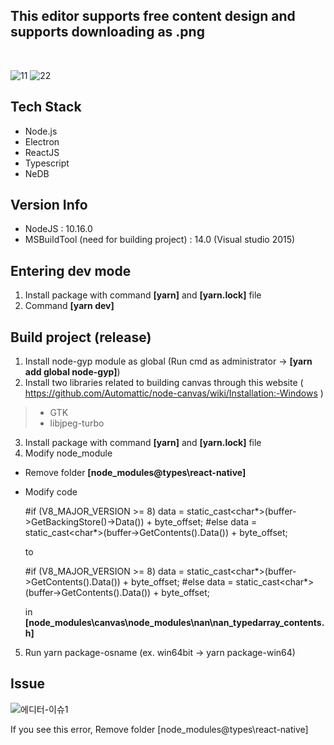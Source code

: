
## This editor supports free content design and supports downloading as .png
<br />

![11](https://user-images.githubusercontent.com/59187220/134611193-9b4e0ffb-c70e-4464-bf49-33426f59e1ae.png)
![22](https://user-images.githubusercontent.com/59187220/134611222-19ca4d73-e4dd-4a20-8975-e7c8d703ef68.png)


## Tech Stack

* Node.js
* Electron
* ReactJS
* Typescript
* NeDB

## Version Info 

* NodeJS : 10.16.0
* MSBuildTool (need for building project) : 14.0 (Visual studio 2015)

## Entering dev mode 

1. Install package with command **[yarn]** and **[yarn.lock]** file
2. Command **[yarn dev]**

## Build project (release)

1. Install node-gyp module as global (Run cmd as administrator -> **[yarn add global node-gyp]**)
2. Install two libraries related to building canvas through this website ( https://github.com/Automattic/node-canvas/wiki/Installation:-Windows )
  >* GTK 
  >* libjpeg-turbo
3. Install package with command **[yarn]** and **[yarn.lock]** file
4. Modify node_module 
  * Remove folder **[node_modules\@types\react-native]**
  * Modify code 
  

	#if (V8_MAJOR_VERSION >= 8)
	data = static_cast<char*>(buffer->GetBackingStore()->Data()) + byte_offset;
	#else
	data = static_cast<char*>(buffer->GetContents().Data()) + byte_offset;
      
      to
      
  
	#if (V8_MAJOR_VERSION >= 8)
	data = static_cast<char*>(buffer->GetContents().Data()) + byte_offset;
	#else
	data = static_cast<char*>(buffer->GetContents().Data()) + byte_offset;
  
    in **[node_modules\canvas\node_modules\nan\nan_typedarray_contents.h]** 
5. Run yarn package-osname (ex. win64bit -> yarn package-win64)

## Issue

![에디터-이슈1](https://user-images.githubusercontent.com/59187220/134611331-69e578f5-db51-4e8f-8015-1954aa972d2e.png)

If you see this error, Remove folder [node_modules@types\react-native]
